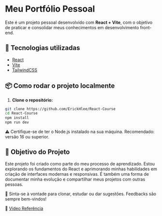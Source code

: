 # Meu Portfólio Pessoal

Este é um projeto pessoal desenvolvido com **React + Vite**, com o objetivo de praticar e consolidar meus conhecimentos em desenvolvimento front-end.

## 🚀 Tecnologias utilizadas

- [React](https://reactjs.org/)
- [Vite](https://vitejs.dev/)
- [TailwindCSS](https://tailwindcss.com/)

## 📦 Como rodar o projeto localmente

1. **Clone o repositório:**

```bash
git clone https://github.com/ErickHlee/React-Course
cd React-Course
npm install
npm run dev
```

⚠️ Certifique-se de ter o Node.js instalado na sua máquina. Recomendado: versão 16 ou superior.

## 🎯 Objetivo do Projeto

Este projeto foi criado como parte do meu processo de aprendizado. Estou explorando os fundamentos do React e aprimorando minhas habilidades em criação de interfaces modernas e responsivas. É também uma forma de documentar minha evolução e compartilhar meus projetos com outras pessoas.

📌 Sinta-se à vontade para clonar, estudar ou dar sugestões. Feedbacks são sempre bem-vindos!

📌 [Video Referência](https://www.youtube.com/watch?v=ifOJ0R5UQOc&t=7521s&sttick=0)

